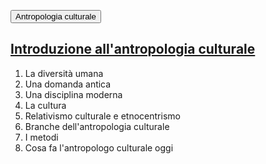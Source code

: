 <link rel="stylesheet" href="../assets/style.css">


<button class="button orange">Antropologia culturale</button> 

## [Introduzione all'antropologia culturale](introduzione.md)
1. La diversità umana
2. Una domanda antica
3. Una disciplina moderna
4. La cultura
5. Relativismo culturale e etnocentrismo
6. Branche dell'antropologia culturale
7. I metodi
8. Cosa fa l'antropologo culturale oggi
